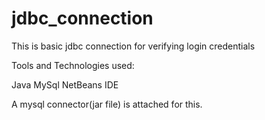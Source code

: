 # jdbc_connection
This is basic jdbc connection for verifying login credentials


Tools and Technologies used:

Java
MySql
NetBeans IDE



A mysql connector(jar file) is attached for this.











